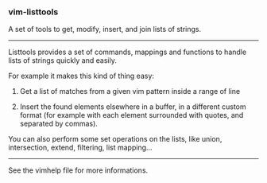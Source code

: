 ### vim-listtools

A set of tools to get, modify, insert, and join lists of strings.

---

Listtools provides a set of commands, mappings and functions to handle lists
of strings quickly and easily.

For example it makes this kind of thing easy:

1. Get a list of matches from a given vim pattern inside a range of line

2. Insert the found elements elsewhere in a buffer, in a different custom
   format (for example with each element surrounded with quotes, and
   separated by commas).

You can also perform some set operations on the lists, like union, intersection, extend, filtering, list mapping...

---

See the vimhelp file for more informations.
